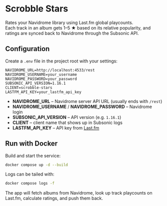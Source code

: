 # Scrobble Stars

Rates your Navidrome library using Last.fm global playcounts.  
Each track in an album gets 1–5 ★ based on its relative popularity, and ratings are synced back to Navidrome through the Subsonic API.  

## Configuration

Create a `.env` file in the project root with your settings:

```env
NAVIDROME_URL=http://localhost:4533/rest
NAVIDROME_USERNAME=your_username
NAVIDROME_PASSWORD=your_password
SUBSONIC_API_VERSION=1.16.1
CLIENT=scrobble-stars
LASTFM_API_KEY=your_lastfm_api_key
```

- **NAVIDROME_URL** – Navidrome server API URL (usually ends with `/rest`)  
- **NAVIDROME_USERNAME** / **NAVIDROME_PASSWORD** – Navidrome login  
- **SUBSONIC_API_VERSION** – API version (e.g. `1.16.1`)  
- **CLIENT** – client name that shows up in Subsonic logs  
- **LASTFM_API_KEY** – API key from [Last.fm](https://www.last.fm/api/account/create)  

## Run with Docker

Build and start the service:

```bash
docker compose up -d --build
```

Logs can be tailed with:

```bash
docker compose logs -f
```

The app will fetch albums from Navidrome, look up track playcounts on Last.fm, calculate ratings, and push them back.  
